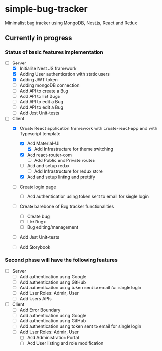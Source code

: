 # simple-bug-tracker
Minimalist bug tracker using MongoDB, Nest.js, React and Redux 

## Currently in progress

### Status of basic features implementation
- [ ] Server
    - [x] Initialise Nest JS framework
    - [x] Adding User authentication with static users
    - [x] Adding JWT token
    - [ ] Adding mongoDB connection
    - [ ] Add API to create a Bug
    - [ ] Add API to list Bugs
    - [ ] Add API to edit a Bug
    - [ ] Add API to edit a Bug
    - [ ] Add Jest Unit-tests    
- [ ] Client
   - [x] Create React application framework with create-react-app and with Typescript template
        - [x] Add Material-UI
            - [x] Add Infrastructure for theme switching
        - [x] Add react-router-dom
            - [ ] Add Public and Private routes
        - [ ] Add and setup redux
            - [ ] Add Infrastructure for redux store
        - [x] Add and setup linting and prettify
    - [ ] Create login page
        - [ ] Add authentication using token sent to email for single login
    - [ ] Create barebone of Bug tracker functionalities
        - [ ] Create bug
        - [ ] List Bugs
        - [ ] Bug editing/management 
    - [ ] Add Jest Unit-tests 
    - [ ] Add Storybook


### Second phase will have the following features
- [ ] Server
    - [ ] Add authentication using Google
    - [ ] Add authentication using GitHub
    - [ ] Add authentication using token sent to email for single login
    - [ ] Add User Roles: Admin, User
    - [ ] Add Users APIs
- [ ] Client
    - [ ] Add Error Boundary
    - [ ] Add authentication using Google
    - [ ] Add authentication using GitHub
    - [ ] Add authentication using token sent to email for single login
    - [ ] Add User Roles: Admin, User
        - [ ] Add Administration Portal
        - [ ] Add User listing and role modification      
